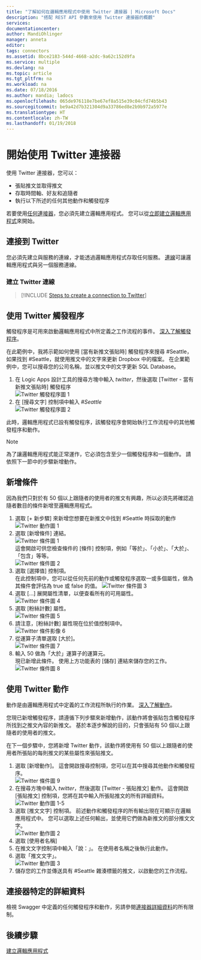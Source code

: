 ```yaml
---
title: "了解如何在邏輯應用程式中使用 Twitter 連接器 | Microsoft Docs"
description: "搭配 REST API 參數來使用 Twitter 連接器的概觀"
services: 
documentationcenter: 
author: MandiOhlinger
manager: anneta
editor: 
tags: connectors
ms.assetid: 8bce2183-544d-4668-a2dc-9a62c152d9fa
ms.service: multiple
ms.devlang: na
ms.topic: article
ms.tgt_pltfrm: na
ms.workload: na
ms.date: 07/18/2016
ms.author: mandia; ladocs
ms.openlocfilehash: 065de976118e7be67ef8a515e39c04cfd74b5b43
ms.sourcegitcommit: be9a42d7b321304d9a33786ed8e2b9b972a5977e
ms.translationtype: HT
ms.contentlocale: zh-TW
ms.lasthandoff: 01/19/2018
---
```

# <a name="get-started-with-the-twitter-connector"></a>開始使用 Twitter 連接器
使用 Twitter 連接器，您可以：

* 張貼推文並取得推文
* 存取時間軸、好友和追隨者
* 執行以下所述的任何其他動作和觸發程序  

若要使用[任何連接器](apis-list.md)，您必須先建立邏輯應用程式。 您可以從[立即建立邏輯應用程式](../logic-apps/quickstart-create-first-logic-app-workflow.md)來開始。  

## <a name="connect-to-twitter"></a>連接到 Twitter
您必須先建立與服務的連線，才能透過邏輯應用程式存取任何服務。 [連線](connectors-overview.md)可讓邏輯應用程式與另一個服務連線。  

### <a name="create-a-connection-to-twitter"></a>建立 Twitter 連線
> [!INCLUDE [Steps to create a connection to Twitter](../../includes/connectors-create-api-twitter.md)]
> 
> 

## <a name="use-a-twitter-trigger"></a>使用 Twitter 觸發程序
觸發程序是可用來啟動邏輯應用程式中所定義之工作流程的事件。 [深入了解觸發程序](../logic-apps/logic-apps-overview.md#logic-app-concepts)。

在此範例中，我將示範如何使用 [當有新推文張貼時] 觸發程序來搜尋 #Seattle，如果找到 #Seattle，就使用推文中的文字來更新 Dropbox 中的檔案。 在企業範例中，您可以搜尋您的公司名稱，並以推文中的文字更新 SQL Database。

1. 在 Logic Apps 設計工具的搜尋方塊中輸入 *twitter*，然後選取 [Twitter - 當有新推文張貼時] 觸發程序   
   ![Twitter 觸發程序圖 1](./media/connectors-create-api-twitter/trigger-1.png)  
2. 在 [搜尋文字] 控制項中輸入 *#Seattle*  
   ![Twitter 觸發程序圖 2](./media/connectors-create-api-twitter/trigger-2.png) 

此時，邏輯應用程式已設有觸發程序，該觸發程序會開始執行工作流程中的其他觸發程序和動作。 

> [!NOTE]
> 為了讓邏輯應用程式能正常運作，它必須包含至少一個觸發程序和一個動作。 請依照下一節中的步驟新增動作。  
> 
> 

## <a name="add-a-condition"></a>新增條件
因為我們只對於有 50 個以上跟隨者的使用者的推文有興趣，所以必須先將確認追隨者數目的條件新增至邏輯應用程式。  

1. 選取 [+ 新步驟] 來新增您想要在新推文中找到 #Seattle 時採取的動作  
   ![Twitter 動作圖 1](../../includes/media/connectors-create-api-twitter/action-1.png)  
2. 選取 [新增條件] 連結。  
   ![Twitter 條件圖 1](../../includes/media/connectors-create-api-twitter/condition-1.png)   
   這會開啟可供您檢查條件的 [條件] 控制項，例如「等於」、「小於」、「大於」、「包含」等等。  
   ![Twitter 條件圖 2](../../includes/media/connectors-create-api-twitter/condition-2.png)   
3. 選取 [選擇值] 控制項。  
   在此控制項中，您可以從任何先前的動作或觸發程序選取一或多個屬性，做為其條件會評估為 true 或 false 的值。
   ![Twitter 條件圖 3](../../includes/media/connectors-create-api-twitter/condition-3.png)   
4. 選取 [...] 展開屬性清單，以便查看所有的可用屬性。        
   ![Twitter 條件圖 4](../../includes/media/connectors-create-api-twitter/condition-4.png)   
5. 選取 [粉絲計數] 屬性。    
   ![Twitter 條件圖 5](../../includes/media/connectors-create-api-twitter/condition-5.png)   
6. 請注意，[粉絲計數] 屬性現在位於值控制項中。    
   ![Twitter 條件影像 6](../../includes/media/connectors-create-api-twitter/condition-6.png)   
7. 從運算子清單選取 [大於]。    
   ![Twitter 條件圖 7](../../includes/media/connectors-create-api-twitter/condition-7.png)   
8. 輸入 50 做為「大於」運算子的運算元。  
   現已新增此條件。 使用上方功能表的 [儲存] 連結來儲存您的工作。    
   ![Twitter 條件圖 8](../../includes/media/connectors-create-api-twitter/condition-8.png)   

## <a name="use-a-twitter-action"></a>使用 Twitter 動作
動作是由邏輯應用程式中定義的工作流程所執行的作業。 [深入了解動作](../logic-apps/logic-apps-overview.md#logic-app-concepts)。  

您現已新增觸發程序，請遵循下列步驟來新增動作，該動作將會張貼包含觸發程序所找到之推文內容的新推文。 基於本逐步解說的目的，只會張貼有 50 個以上跟隨者的使用者的推文。  

在下一個步驟中，您將新增 Twitter 動作，該動作將使用有 50 個以上跟隨者的使用者所張貼的每則推文的某些屬性來張貼推文。  

1. 選取 [新增動作]。 這會開啟搜尋控制項，您可以在其中搜尋其他動作和觸發程序。  
   ![Twitter 條件圖 9](../../includes/media/connectors-create-api-twitter/condition-9.png)   
2. 在搜尋方塊中輸入 *twitter*，然後選取 [Twitter - 張貼推文] 動作。 這會開啟 [張貼推文] 控制項，您將在其中輸入所張貼推文的所有詳細資料。      
   ![Twitter 動作圖 1-5](../../includes/media/connectors-create-api-twitter/action-1-5.png)   
3. 選取 [推文文字] 控制項。 前述動作和觸發程序的所有輸出現在可顯示在邏輯應用程式中。 您可以選取上述任何輸出，並使用它們做為新推文的部分推文文字。     
   ![Twitter 動作圖 2](../../includes/media/connectors-create-api-twitter/action-2.png)   
4. 選取 [使用者名稱]   
5. 在推文文字控制項中輸入「說：」。 在使用者名稱之後執行此動作。  
6. 選取「推文文字」。       
   ![Twitter 動作圖 3](../../includes/media/connectors-create-api-twitter/action-3.png)   
7. 儲存您的工作並傳送具有 #Seattle 雜湊標籤的推文，以啟動您的工作流程。  


## <a name="connector-specific-details"></a>連接器特定的詳細資料

檢視 Swagger 中定義的任何觸發程序和動作，另請參閱[連接器詳細資料](/connectors/twitterconnector/)的所有限制。 

## <a name="next-steps"></a>後續步驟
[建立邏輯應用程式](../logic-apps/quickstart-create-first-logic-app-workflow.md)

